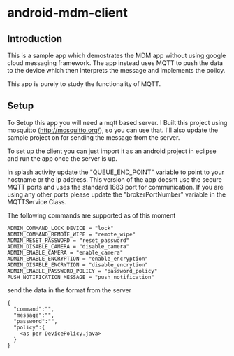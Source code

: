 android-mdm-client
==================

## Introduction

This is a sample app which demostrates the MDM app without using google cloud messaging framework. The app instead uses MQTT to push the data to the device which then interprets the message and implements the poilcy.

This app is purely to study the functionality of MQTT. 

## Setup

To Setup this app you will need a mqtt based server. I Built this project using mosquitto (http://mosquitto.org/), so you can use that. I'll also update the sample project on for sending the message from the server.

To set up the client you can just import it as an android project in eclipse and run the app once the server is up. 

In splash activity update the "QUEUE_END_POINT" variable to point to your hostname or the ip address. This version of the app doesnt use the secure MQTT ports and uses the standard 1883 port for communication. If you are using any other ports please update the "brokerPortNumber" variable in the MQTTService Class.

The following commands are supported as of this moment
```
ADMIN_COMMAND_LOCK_DEVICE = "lock"
ADMIN_COMMAND_REMOTE_WIPE = "remote_wipe"
ADMIN_RESET_PASSWORD = "reset_password"
ADMIN_DISABLE_CAMERA = "disable_camera"
ADMIN_ENABLE_CAMERA = "enable_camera"
ADMIN_ENABLE_ENCRYPTION = "enable_encryption"
ADMIN_DISABLE_ENCRYTION = "disable_encrytion"
ADMIN_ENABLE_PASSWORD_POLICY = "password_policy"
PUSH_NOTIFICATION_MESSAGE = "push_notification"
```

send the data in the format from the server
```
{
  "command":"",
  "message":"",
  "password":"",
  "policy":{
    <as per DevicePolicy.java>
  }
}
```

